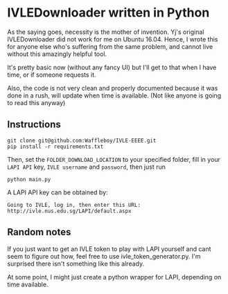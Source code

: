 # IVLEDownloader written in Python

As the saying goes, necessity is the mother of invention. Yj's original IVLEDownloader did not work for me on Ubuntu 16.04. Hence, I wrote this for anyone else who's suffering from the same problem, and cannot live without this amazingly helpful tool.

It's pretty basic now (without any fancy UI) but I'll get to that when I have time, or if someone requests it.

Also, the code is not very clean and properly documented because it was done in a rush, will update when time is available. (Not like anyone is going to read this anyway)

## Instructions

```
git clone git@github.com:Waffleboy/IVLE-EEEE.git
pip install -r requirements.txt
```


Then, set the `FOLDER_DOWNLOAD_LOCATION` to your specified folder, fill in your `LAPI API` key, `IVLE username` and `password`, then just run

```
python main.py
```

A LAPI API key can be obtained by: 

`Going to IVLE, log in, then enter this URL: http://ivle.nus.edu.sg/LAPI/default.aspx`

## Random notes

If you just want to get an IVLE token to play with LAPI yourself and cant seem to figure out how, feel free to use ivle_token_generator.py. I'm surprised there isn't something like this already.

At some point, I might just create a python wrapper for LAPI, depending on time available.
